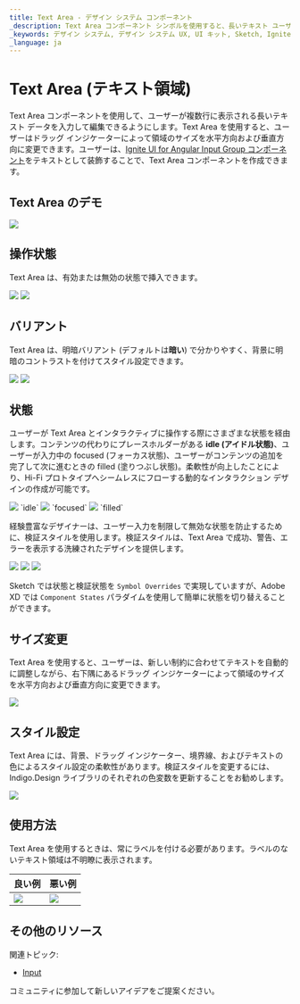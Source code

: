 ```yaml
---
title: Text Area - デザイン システム コンポーネント
_description: Text Area コンポーネント シンボルを使用すると、長いテキスト ユーザー データを収集して複数行に表示できます。
_keywords: デザイン システム, デザイン システム UX, UI キット, Sketch, Ignite UI for Angular, Sketch to Angular, Angular, Angular デザイン システム, Sketch からコードをエクスポート, Angular 用のデザイン キット, Sketch HTML, Sketch to HTML, Sketch UI キット
_language: ja
---
```


# Text Area (テキスト領域)

Text Area コンポーネントを使用して、ユーザーが複数行に表示される長いテキスト データを入力して編集できるようにします。Text Area を使用すると、ユーザーはドラッグ インジケーターによって領域のサイズを水平方向および垂直方向に変更できます。ユーザーは、[Ignite UI for Angular Input Group コンポーネント](https://jp.infragistics.com/products/ignite-ui-angular/angular/components/input_group.html)をテキストとして装飾することで、Text Area コンポーネントを作成できます。  

## Text Area のデモ

<img class="responsive-img" src="../images/textarea_demo.png" srcset="../images/textarea_demo@2x.png 2x" />

## 操作状態

Text Area は、有効または無効の状態で挿入できます。

<img class="responsive-img" src="../images/textarea_enabled.png" srcset="../images/textarea_enabled@2x.png 2x" />
<img class="responsive-img" src="../images/textarea_disabled.png" srcset="../images/textarea_disabled@2x.png 2x" />

## バリアント

Text Area は、明暗バリアント (デフォルトは**暗い**) で分かりやすく、背景に明暗のコントラストを付けてスタイル設定できます。

<img class="responsive-img" src="../images/textarea_dark.png" srcset="../images/textarea_dark@2x.png 2x" />
<img class="responsive-img" src="../images/textarea_light.png" srcset="../images/textarea_light@2x.png 2x" />

## 状態

ユーザーが Text Area とインタラクティブに操作する際にさまざまな状態を経由します。コンテンツの代わりにプレースホルダーがある **idle (アイドル状態)**、ユーザーが入力中の focused (フォーカス状態)、ユーザーがコンテンツの追加を完了して次に進むときの filled (塗りつぶし状態)。柔軟性が向上したことにより、Hi-Fi プロトタイプへシームレスにフローする動的なインタラクション デザインの作成が可能です。

<img class="responsive-img" src="../images/textarea_idle.png" srcset="../images/textarea_idle@2x.png 2x" />
`idle`

<img class="responsive-img" src="../images/textarea_focused.png" srcset="../images/textarea_focused@2x.png 2x" />
`focused`

<img class="responsive-img" src="../images/textarea_filled.png" srcset="../images/textarea_filled@2x.png 2x" />
`filled`

経験豊富なデザイナーは、ユーザー入力を制限して無効な状態を防止するために、検証スタイルを使用します。検証スタイルは、Text Area で成功、警告、エラーを表示する洗練されたデザインを提供します。

<img class="responsive-img" src="../images/textarea_success.png" srcset="../images/textarea_success@2x.png 2x" />
<img class="responsive-img" src="../images/textarea_warning.png" srcset="../images/textarea_warning@2x.png 2x" />
<img class="responsive-img" src="../images/textarea_error.png" srcset="../images/textarea_error@2x.png 2x" />

Sketch では状態と検証状態を `Symbol Overrides` で実現していますが、Adobe XD では `Component States` パラダイムを使用して簡単に状態を切り替えることができます。

## サイズ変更

Text Area を使用すると、ユーザーは、新しい制約に合わせてテキストを自動的に調整しながら、右下隅にあるドラッグ インジケーターによって領域のサイズを水平方向および垂直方向に変更できます。

<img class="responsive-img" src="../images/textarea_resizing.png" srcset="../images/textarea_resizing@2x.png 2x" />

## スタイル設定

Text Area には、背景、ドラッグ インジケーター、境界線、およびテキストの色によるスタイル設定の柔軟性があります。検証スタイルを変更するには、Indigo.Design ライブラリのそれぞれの色変数を更新することをお勧めします。

<img class="responsive-img" src="../images/textarea_styling.png" srcset="../images/textarea_styling@2x.png 2x" />

## 使用方法

Text Area を使用するときは、常にラベルを付ける必要があります。ラベルのないテキスト領域は不明瞭に表示されます。

| 良い例                                                                           | 悪い例                                                                            |
| ---------------------------------------------------------------------------- | -------------------------------------------------------------------------------- |
| <img class="responsive-img" src="../images/textarea_do1.png" srcset="../images/textarea_do1@2x.png 2x" /> | <img class="responsive-img" src="../images/textarea_dont1.png" srcset="../images/textarea_dont1@2x.png 2x" /> |

## その他のリソース

関連トピック:

- [Input](input.md)
  <div class="divider--half"></div>

コミュニティに参加して新しいアイデアをご提案ください。
